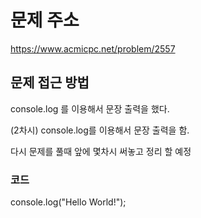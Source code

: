 # 문제 주소 
https://www.acmicpc.net/problem/2557

## 문제 접근 방법 
console.log 를 이용해서 문장 출력을 했다.

(2차시) console.log를 이용해서 문장 출력을 함.

다시 문제를 풀때 앞에 몇차시 써놓고 정리 할 예정 

### 코드 
console.log("Hello World!");
